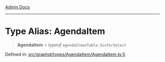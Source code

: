 [Admin Docs](/)

***

# Type Alias: AgendaItem

> **AgendaItem** = *typeof* `agendaItemsTable.$inferSelect`

Defined in: [src/graphql/types/AgendaItem/AgendaItem.ts:5](https://github.com/PalisadoesFoundation/talawa-api/blob/a4f57b3a64e82c74809b195eb7bde9c04b2a5e89/src/graphql/types/AgendaItem/AgendaItem.ts#L5)
